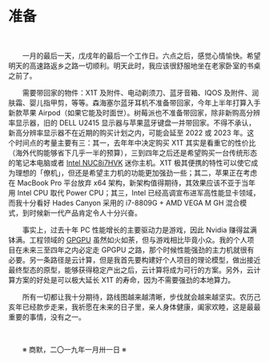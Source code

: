 # 准备

&emsp;&emsp;

&emsp;&emsp;一月的最后一天，戊戌年的最后一个工作日。六点之后，感觉心情愉快。希望明天的高速路返乡之路一切顺利。明天此时，我应该很舒服地坐在老家卧室的书桌之前了。

&emsp;&emsp;需要带回家的物件：X1T 及附件、电动剃须刀、蓝牙音箱、IQOS 及附件、润肤霜、婴儿指甲剪，等等。森海塞尔蓝牙耳机不准备带回家，今年上半年打算入手新款苹果 Airpod（如果它能及时面世）。树莓派也不准备带回家，除非新购高分辨率显示器，旧的 DELL U2415 显示器与苹果蓝牙键盘一并带回家。不得不承认，新高分辨率显示器不在近期的购买计划之内，可能会延至 2022 或 2023 年。这个时间点的考量主要有三：其一，去年年中决定购买 X1T 其实是看重它的性价比（海外代购能够省下几乎一半的预算），三到四年之后还是希望购买一台传统形态的笔记本电脑或者 [Intel NUC8i7HVK](https://www.intel.com/content/www/us/en/products/boards-kits/nuc/kits/nuc8i7hvk.html) 迷你主机。X1T 极其便携的特性可以使它成为理想的「僚机」，但还是希望主力机的功能更加强劲一些；其二，苹果正在考虑在 MacBook Pro 平台放弃 x64 架构，新架构值得期待，其效果应该不亚于当年用 Intel CPU 取代 Power CPU；其三，Intel 已经高调宣布进军高性能显卡领域，而我十分看好 Hades Canyon 采用的 i7-8809G + AMD VEGA M GH 混合模式，到时候新一代产品肯定令人十分兴奋。

&emsp;&emsp;事实上，过去十年 PC 性能增长的主要驱动力是游戏，因此 Nvidia 赚得盆满钵满。工程领域的 [GPGPU](https://en.wikipedia.org/wiki/General-purpose_computing_on_graphics_processing_units) 虽然如火如荼，但与游戏相比毕竟小众。我的个人项目在未来三至四年之内必定走 GPGPU 之路，那个时候性能强劲的主力机就很有必要。另一条路径是云计算，但是我首先要构建好个人项目的理论模型，做出接近最终型态的原型，能够获得稳定产出之后，云计算将成为可行的方案。另外，云计算方案的好处是可以极大延长 X1T 的寿命，因为不需要强劲的本地算力。

&emsp;&emsp;所有一切都让我十分期待，路线图越来越清晰，步伐就会越来越坚实。农历己亥年已经款步走来，我祈愿在未来的日子里，亲人身体健康，阖家欢睦，这是最最重要的事情，没有之一。

&emsp;&emsp;

&emsp;&emsp;※ 商默，二〇一九年一月卅一日 ※